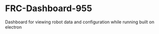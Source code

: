 # FRC-Dashboard-955

Dashboard for viewing robot data and configuration while running built on electron